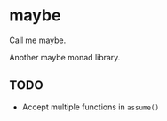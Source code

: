 # maybe
Call me maybe.

Another maybe monad library.

## TODO

- Accept multiple functions in `assume()`
